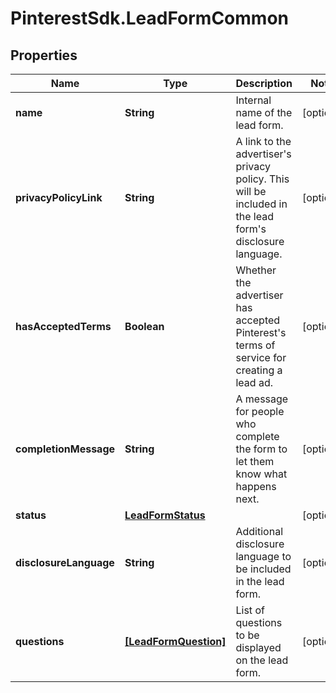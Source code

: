 # PinterestSdk.LeadFormCommon

## Properties

Name | Type | Description | Notes
------------ | ------------- | ------------- | -------------
**name** | **String** | Internal name of the lead form. | [optional] 
**privacyPolicyLink** | **String** | A link to the advertiser&#39;s privacy policy. This will be included in the lead form&#39;s disclosure language. | [optional] 
**hasAcceptedTerms** | **Boolean** | Whether the advertiser has accepted Pinterest&#39;s terms of service for creating a lead ad. | [optional] 
**completionMessage** | **String** | A message for people who complete the form to let them know what happens next. | [optional] 
**status** | [**LeadFormStatus**](LeadFormStatus.md) |  | [optional] 
**disclosureLanguage** | **String** | Additional disclosure language to be included in the lead form. | [optional] 
**questions** | [**[LeadFormQuestion]**](LeadFormQuestion.md) | List of questions to be displayed on the lead form. | [optional] 


